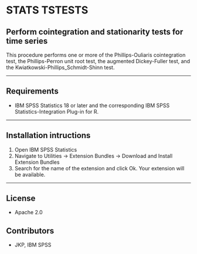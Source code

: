 # STATS TSTESTS
## Perform cointegration and stationarity tests for time series 
 This procedure performs one or more of the Phillips-Ouliaris cointegration test, the Phillips-Perron unit root test, the augmented Dickey-Fuller test, and the Kwiatkowski-Phillips_Schmidt-Shinn test.

---
Requirements
----
- IBM SPSS Statistics 18 or later and the corresponding IBM SPSS Statistics-Integration Plug-in for R.

---
Installation intructions
----
1. Open IBM SPSS Statistics
2. Navigate to Utilities -> Extension Bundles -> Download and Install Extension Bundles
3. Search for the name of the extension and click Ok. Your extension will be available.

---
License
----

- Apache 2.0
                              
Contributors
----

  - JKP, IBM SPSS
